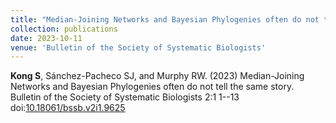 ```yaml
---
title: "Median-Joining Networks and Bayesian Phylogenies often do not tell the same story"
collection: publications
date: 2023-10-11
venue: 'Bulletin of the Society of Systematic Biologists'
---
```

**Kong S**, Sánchez-Pacheco SJ, and Murphy RW. (2023) Median-Joining Networks and Bayesian Phylogenies often do not tell the same story. Bulletin of the Society of Systematic Biologists 2:1 1--13 doi:[10.18061/bssb.v2i1.9625](https://doi.org/10.18061/bssb.v2i1.9625)